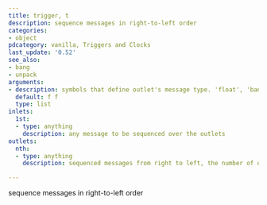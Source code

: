 ```yaml
---
title: trigger, t
description: sequence messages in right-to-left order
categories:
- object
pdcategory: vanilla, Triggers and Clocks
last_update: '0.52'
see_also:
- bang
- unpack
arguments:
- description: symbols that define outlet's message type. 'float', 'bang', 'symbol', 'list', 'anything', and 'pointer',  all of which can be abbreviatted
  default: f f
  type: list
inlets:
  1st:
  - type: anything
    description: any message to be sequenced over the outlets
outlets:
  nth:
  - type: anything
    description: sequenced messages from right to left, the number of outlets and message type depends on the arguments

---
```


sequence messages in right-to-left order

